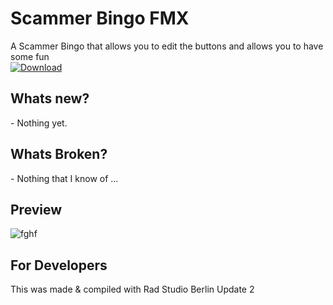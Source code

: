 <h1>Scammer Bingo FMX</h1>
A Scammer Bingo that allows you to edit the buttons and allows you to have some fun
<br/>
<a href="">
  <img src="http://i.imgur.com/qoGP19r.png" alt="Download">
</a>

<h2>Whats new?</h2>
- Nothing yet.

<h2>Whats Broken?</h2>
- Nothing that I know of ...

<h2>Preview</h2> 

![fghf](http://i.imgur.com/FHSZCHO.png "Preview")

<h2>For Developers</h2>
This was made & compiled with Rad Studio Berlin Update 2
